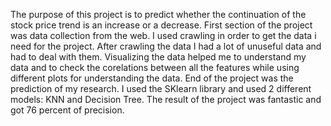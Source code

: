 The purpose of this project is to predict whether the continuation of the stock price trend is an increase or a decrease.
First section of the project was data collection from the web. I used crawling in order to get the data i need for the project.
After crawling the data I had a lot of unuseful data and had to deal with them.
Visualizing the data helped me to understand my data and to check the corelations between all the features while using different plots for understanding the data.
End of the project was the prediction of my research. I used the SKlearn library and used 2 different models: KNN and Decision Tree. The result of the project was fantastic and got 76 percent of precision.
